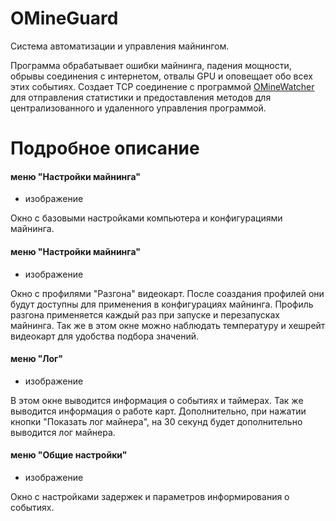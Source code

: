 # OMineGuard

Система автоматизации и управления майнингом.

Программа обрабатывает ошибки майнинга, падения мощности, обрывы соединения с интернетом, отвалы GPU и оповещает обо всех этих событиях.
Создает TCP соединение с программой  [OMineWatcher](https://github.com/QWERTYkez/OMineWatcher) для отправления статистики и предоставления методов для централизованного и удаленного управления программой.

# Подробное описание

#### меню "Настройки майнинга"

- изображение

Окно с базовыми настройками компьютера и конфигурациями майнинга.

#### меню "Настройки майнинга"

- изображение

Окно с профилями "Разгона" видеокарт. После соаздания профилей они будут доступны для применения в конфигурациях майнинга. Профиль разгона применяется каждый раз при запуске и перезапусках майнинга. Так же в этом окне можно наблюдать температуру и хешрейт видеокарт для удобства подбора значений.

#### меню "Лог"

- изображение

В этом окне выводится информация о событиях и таймерах. Так же выводится информация о работе карт. Дополнительно, при нажатии кнопки "Показать лог майнера", на 30 секунд будет дополнительно выводится лог майнера.

#### меню "Общие настройки"

- изображение

Окно с настройками задержек и параметров информирования о событиях.
